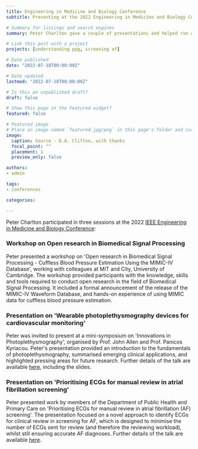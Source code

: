 ```yaml
---
title: Engineering in Medicine and Biology Conference
subtitle: Presenting at the 2022 Engineering in Medicine and Biology Conference

# Summary for listings and search engines
summary: Peter Charlton gave a couple of presentations and helped run a workshop at the 2022 Engineering in Medicine and Biology Conference run by the Institute of Electrical and Electronic Engineers.

# Link this post with a project
projects: [understanding ppg, screening af]

# Date published
date: "2022-07-18T00:00:00Z"

# Date updated
lastmod: "2022-07-18T00:00:00Z"

# Is this an unpublished draft?
draft: false

# Show this page in the Featured widget?
featured: false

# Featured image
# Place an image named `featured.jpg/png` in this page's folder and customize its options here.
image:
  caption: Source - D.A. Clifton, with thanks
  focal_point: ""
  placement: 1
  preview_only: false

authors:
- admin

tags:
- conferences

categories:

---
```


Peter Charlton participated in three sessions at the 2022 [IEEE Engineering in Medicine and Biology Conference](https://embc.embs.org/2022/):

### Workshop on Open research in Biomedical Signal Processing

Peter presented a workshop on 'Open research in Biomedical Signal Processing - Cuffless Blood Pressure Estimation Using the MIMIC-IV Database', working with colleagues at MIT and City, University of Cambridge. The workshop provided participants with the knowledge, skills and tools required to conduct open research in the field of Biomedical Signal Processing. It included a formal announcement of the release of the MIMIC-IV Waveform Database, and hands-on experience of using MIMIC data for cuffless blood pressure estimation.

### Presentation on 'Wearable photoplethysmography devices for cardiovascular monitoring'

Peter was invited to present at a mini-symposium on 'Innovations in Photoplethysmography', organised by Prof. John Allen and Prof. Panicos Kyriacou. Peter's presentation provided an introduction to the fundamentals of photoplethysmography, summarised emerging clinical applications, and highlighted pressing areas for future research. Further details of the talk are available [here](/talk/wearable-photoplethysmography-devices-for-cardiovascular-monitoring/), including the slides.

### Presentation on 'Prioritising ECGs for manual review in atrial fibrillation screening'

Peter presented work by members of the Department of Public Health and Primary Care on 'Prioritising ECGs for manual review in atrial fibrillation (AF) screening'. The presentation focused on a novel approach to identify ECGs for clinical review in screening for AF, which is designed to minimise the number of ECGs sent for review (and therefore the reviewing workload), whilst still ensuring accurate AF diagnoses. Further details of the talk are available [here](/talk/prioritising-ecgs-for-manual-review-in-atrial-fibrillation-screening/).

